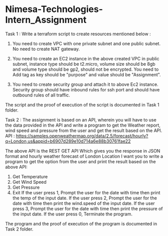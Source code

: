 # Nimesa-Technologies-Intern_Assignment
Task 1 :
Write a terraform script to create resources mentioned below :

1. You need to create VPC with one private subnet and one public subnet. No need to create NAT gateway.

2. You need to create an EC2 instance in the above created VPC in public subnet, instance type should be t2.micro, volume size should be 8gb and volume type should be gp2, should not be encrypted. You need to Add tag as key should be "purpose" and value should be "Assignment".

3. You need to create security group and attach it to above Ec2 instance. Security group should have inbound rules for ssh port and should have outbound rules of all traffic.

The script and the proof of execution of the script is documented in Task 1 folder.

Task 2 :
The assignment is based on an API, wherein you will have to use the data provided in the API and write a program to get the Weather report, wind speed and pressure from the user and get the result based on the API.
API : https://samples.openweathermap.org/data/2.5/forecast/hourly?q=London,us&appid=b6907d289e10d714a6e88b30761fae22

The above API is the REST GET API Which gives you the response in JSON format and hourly weather forecast of London Location
I want you to write a program to get the option from the user and print the result based on the above API:
1. Get Temperature
2. Get Wind Speed
3. Get Pressure
0. Exit
If the user press 1, Prompt the user for the date with time then print the temp of the input date.
If the user press 2, Prompt the user for the date with time then print the wind.speed of the input date.
If the user press 3, Prompt the user for the date with time then print the pressure of the input date.
If the user press 0, Terminate the program.

The program and the proof of execution of the program is documented in Task 2 folder.

